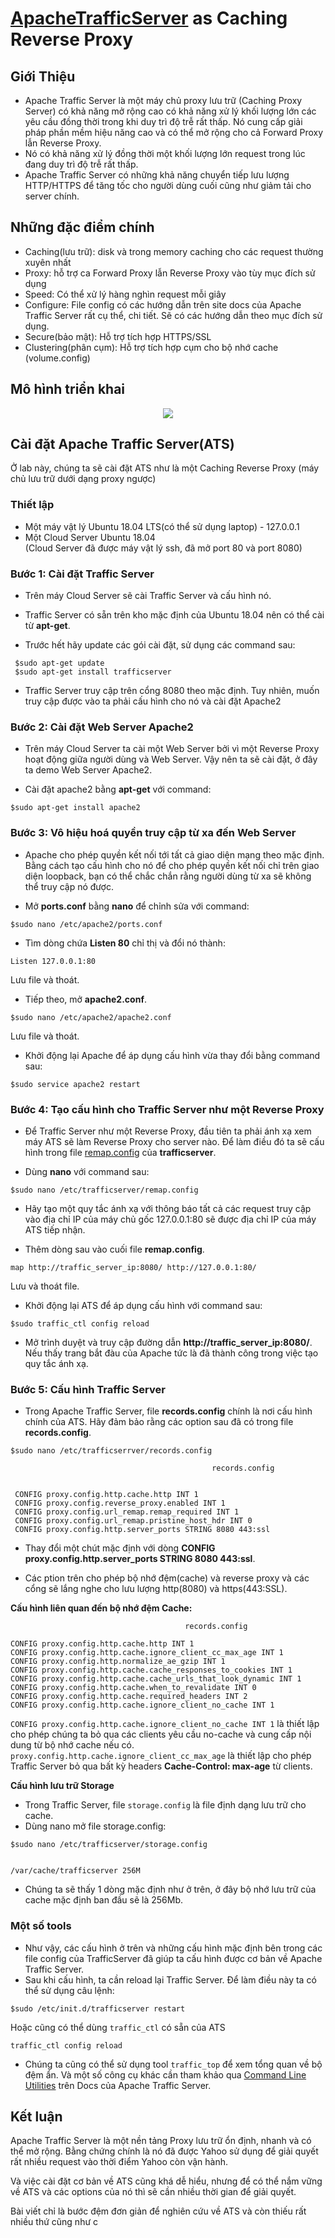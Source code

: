 # [ApacheTrafficServer](https://trafficserver.apache.org/) as Caching Reverse Proxy
## Giới Thiệu
- Apache Traffic Server là một máy chủ proxy lưu trữ (Caching Proxy Server) có khả năng mở rộng cao có khả năng xử lý khối lượng lớn các yêu cầu đồng thời trong khi duy trì độ trễ rất thấp. Nó cung cấp giải pháp phần mềm hiệu năng cao và có thể mở rộng cho cả Forward Proxy lẫn Reverse Proxy.
- Nó có khả năng xử lý đồng thời một khối lượng lớn request trong lúc đang duy trì độ trễ rất thấp.
- Apache Traffic Server có những khả năng chuyển tiếp lưu lượng HTTP/HTTPS để tăng tốc cho người dùng cuối cũng như giảm tải cho server chính.
## Những đặc điểm chính
- Caching(lưu trữ): disk và trong memory caching cho các request thường xuyên nhất
- Proxy: hỗ trợ ca Forward Proxy lẫn Reverse Proxy vào tùy mục đích sử dụng
- Speed: Có thể xử lý hàng nghìn request mỗi giây
- Configure: File config có các hướng dẫn trên site docs của Apache Traffic Server rất cụ thể, chi tiết. Sẽ có các hướng dẫn theo mục đích sử dụng.
- Secure(bảo mật): Hỗ trợ tích hợp HTTPS/SSL
- Clustering(phân cụm): Hỗ trợ tích hợp cụm cho bộ nhớ cache (volume.config)

## Mô hình triển khai
<p align="center">
  <img src="https://docs.trafficserver.apache.org/en/7.0.x/_images/httprvs.jpg"
  <br/>
</p>

## Cài đặt Apache Traffic Server(ATS)
Ở lab này, chúng ta sẽ cài đặt ATS như là một Caching Reverse Proxy (máy chủ lưu trữ dưới dạng proxy ngược)
### Thiết lập
- Một máy vật lý Ubuntu 18.04 LTS(có thể sử dụng laptop) - 127.0.0.1
- Một Cloud Server Ubuntu 18.04\
(Cloud Server đã được máy vật lý ssh, đã mở port 80 và port 8080)

### Bước 1: Cài đặt Traffic Server
- Trên máy Cloud Server sẽ cài Traffic Server và cấu hình nó.

- Traffic Server có sẵn trên kho mặc định của Ubuntu 18.04 nên có thể cài từ **apt-get**.

- Trước hết hãy update các gói cài đặt, sử dụng các command sau:
``` 
 $sudo apt-get update
 $sudo apt-get install trafficserver
```
- Traffic Server truy cập trên cổng 8080 theo mặc định. Tuy nhiên, muốn truy cập được vào ta phải cấu hình cho nó và cài đặt Apache2

### Bước 2: Cài đặt Web Server Apache2
- Trên máy Cloud Server ta cài một Web Server bởi vì một Reverse Proxy hoạt động giữa người dùng và Web Server. Vậy nên ta sẽ cài đặt, ở đây ta demo Web Server Apache2.

- Cài đặt apache2 bằng **apt-get** với command:
```
$sudo apt-get install apache2
```
### Bước 3: Vô hiệu hoá quyền truy cập từ xa đến Web Server
- Apache cho phép quyền kết nối tới tất cả giao diện mạng theo mặc định. Bằng cách tạo cấu hình cho nó để cho phép quyền kết nối chỉ trên giao diện loopback, bạn có thể chắc chắn rằng người dùng từ xa sẽ không thể truy cập nó được.

- Mở **ports.conf** bằng **nano** để chỉnh sửa với command:
```
$sudo nano /etc/apache2/ports.conf
```
- Tìm dòng chứa **Listen 80** chỉ thị và đổi nó thành:
```
Listen 127.0.0.1:80
```
 Lưu file và thoát.

- Tiếp theo, mở **apache2.conf**.
```
$sudo nano /etc/apache2/apache2.conf
```
Lưu file và thoát.

- Khởi động lại Apache để áp dụng cấu hình vừa thay đổi bằng command sau:
```
$sudo service apache2 restart
```
### Bước 4: Tạo cấu hình cho Traffic Server như một Reverse Proxy
- Để Traffic Server như một Reverse Proxy, đầu tiên ta phải ánh xạ xem máy ATS sẽ làm Reverse Proxy cho server nào. Để làm điều đó ta sẽ cấu hình 
trong file [remap.config](https://docs.trafficserver.apache.org/en/latest/admin-guide/files/remap.config.en.html) của **trafficserver**.

- Dùng **nano** với command sau:
```
$sudo nano /etc/trafficserver/remap.config
```
- Hãy tạo một quy tắc ánh xạ với thông báo tất cả các request truy cập vào địa chỉ IP của máy chủ gốc 127.0.0.1:80 sẽ được địa chỉ IP
của máy ATS tiếp nhận.

- Thêm dòng sau vào cuối file **remap.config**.
```
map http://traffic_server_ip:8080/ http://127.0.0.1:80/
```
Lưu và thoát file.

- Khởi động lại ATS để áp dụng cấu hình với command sau:
```
$sudo traffic_ctl config reload
```
- Mở trình duyệt và truy cập đường dẫn **http://traffic_server_ip:8080/**. Nếu thấy trang bắt đàu của Apache tức là đã thành công trong việc tạo quy tắc ánh xạ.

### Bước 5: Cấu hình Traffic Server
- Trong Apache Traffic Server, file **records.config** chính là nơi cấu hình chính của ATS. Hãy đảm bảo rằng
các option sau đã có trong file **records.config**.
```
$sudo nano /etc/trafficserrver/records.config
```
```
                                             records.config
                                  
                     
 CONFIG proxy.config.http.cache.http INT 1
 CONFIG proxy.config.reverse_proxy.enabled INT 1
 CONFIG proxy.config.url_remap.remap_required INT 1
 CONFIG proxy.config.url_remap.pristine_host_hdr INT 0
 CONFIG proxy.config.http.server_ports STRING 8080 443:ssl
```
- Thay đổi một chút mặc định với dòng **CONFIG proxy.config.http.server_ports STRING 8080 443:ssl**.

- Các ption trên cho phép bộ nhớ đệm(cache) và reverse proxy và các cổng sẽ lắng nghe cho lưu lượng
http(8080) và https(443:SSL).

**Cấu hình liên quan đến bộ nhớ đệm Cache:**

```
                                       records.config
 
CONFIG proxy.config.http.cache.http INT 1
CONFIG proxy.config.http.cache.ignore_client_cc_max_age INT 1
CONFIG proxy.config.http.normalize_ae_gzip INT 1
CONFIG proxy.config.http.cache.cache_responses_to_cookies INT 1
CONFIG proxy.config.http.cache.cache_urls_that_look_dynamic INT 1
CONFIG proxy.config.http.cache.when_to_revalidate INT 0
CONFIG proxy.config.http.cache.required_headers INT 2
CONFIG proxy.config.http.cache.ignore_client_no_cache INT 1
```
```CONFIG proxy.config.http.cache.ignore_client_no_cache INT 1``` là thiết lập cho phép chúng ta bỏ qua các clients yêu cầu no-cache và cung cấp nội dung từ bộ nhớ cache nếu có.
```proxy.config.http.cache.ignore_client_cc_max_age``` là thiết lập cho phép Traffic Server bỏ qua bất kỳ headers **Cache-Control: max-age** từ clients.

**Cấu hình lưu trữ Storage**
- Trong Traffic Server, file ```storage.config``` là file định dạng lưu trữ cho cache.
- Dùng nano mở file storage.config:
```
$sudo nano /etc/trafficserver/storage.config
 ```                            
```

/var/cache/trafficserver 256M

```
- Chúng ta sẽ thấy 1 dòng mặc định như ở trên, ở đây bộ nhớ lưu trữ của cache mặc định ban đầu sẽ là 256Mb.
### Một số tools
- Như vậy, các cấu hình ở trên và những cấu hình mặc định bên trong các file config của TrafficServer đã giúp ta cấu hình được cơ bản về Apache Traffic Server.
- Sau khi cấu hình, ta cần reload lại Traffic Server. Để làm điều này ta có thể sử dụng câu lệnh: 
```
$sudo /etc/init.d/trafficserver restart
```
Hoặc cũng có thể dùng ```traffic_ctl``` có sẵn của ATS
```
traffic_ctl config reload
```
- Chúng ta cũng có thể sử dụng tool ```traffic_top``` để xem tổng quan về bộ đệm ẩn.
Và một số công cụ khác cần tham khảo qua [Command Line Utilities](https://docs.trafficserver.apache.org/en/latest/appendices/command-line/index.en.html) trên Docs của Apache Traffic Server.

## Kết luận
  Apache Traffic Server là một nền tảng Proxy lưu trữ ổn định, nhanh và có thể mở rộng. Bằng chứng chính là nó đã được Yahoo sử dụng để giải quyết rất nhiều request vào thời điểm Yahoo còn vận hành.
  
  Và việc cài đặt cơ bản về ATS cũng khá dễ hiểu, nhưng để có thể nắm vững về ATS và các options của nó thì sẽ cần nhiều thời gian để giải quyết.
  
  Bài viết chỉ là bước đệm đơn giản để nghiên cứu về ATS  và còn thiếu rất nhiều thứ cũng như c












